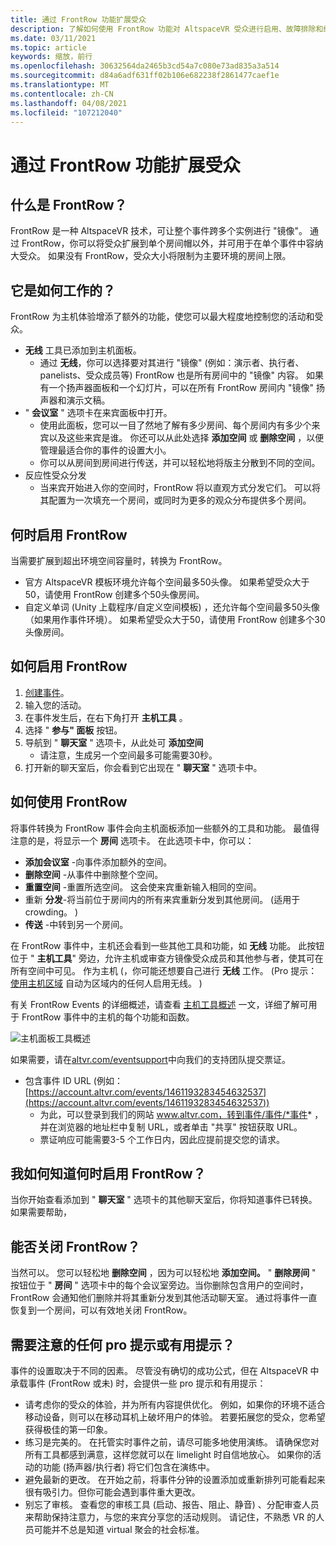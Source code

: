 ```yaml
---
title: 通过 FrontRow 功能扩展受众
description: 了解如何使用 FrontRow 功能对 AltspaceVR 受众进行启用、故障排除和缩放。
ms.date: 03/11/2021
ms.topic: article
keywords: 缩放，前行
ms.openlocfilehash: 30632564da2465b3cd54a7c080e73ad835a3a514
ms.sourcegitcommit: d84a6adf631ff02b106e682238f2861477caef1e
ms.translationtype: MT
ms.contentlocale: zh-CN
ms.lasthandoff: 04/08/2021
ms.locfileid: "107212040"
---
```

# <a name="scaling-your-audiences-with-frontrow-feature"></a>通过 FrontRow 功能扩展受众

## <a name="what-is-frontrow"></a>什么是 FrontRow？

FrontRow 是一种 AltspaceVR 技术，可让整个事件跨多个实例进行 "镜像"。 通过 FrontRow，你可以将受众扩展到单个房间帽以外，并可用于在单个事件中容纳大受众。 如果没有 FrontRow，受众大小将限制为主要环境的房间上限。

## <a name="how-does-it-work"></a>它是如何工作的？

FrontRow 为主机体验增添了额外的功能，使您可以最大程度地控制您的活动和受众。 

* **无线** 工具已添加到主机面板。
    * 通过 **无线**，你可以选择要对其进行 "镜像" (例如：演示者、执行者、panelists、受众成员等) FrontRow 也是所有房间中的 "镜像" 内容。 如果有一个扬声器面板和一个幻灯片，可以在所有 FrontRow 房间内 "镜像" 扬声器和演示文稿。
* " **会议室** " 选项卡在来宾面板中打开。
    * 使用此面板，您可以一目了然地了解有多少房间、每个房间内有多少个来宾以及这些来宾是谁。 你还可以从此处选择 **添加空间** 或 **删除空间** ，以便管理最适合你的事件的设置大小。
    * 你可以从房间到房间进行传送，并可以轻松地将版主分散到不同的空间。
* 反应性受众分发
    * 当来宾开始进入你的空间时，FrontRow 将以直观方式分发它们。 可以将其配置为一次填充一个房间，或同时为更多的观众分布提供多个房间。

## <a name="when-to-enable-frontrow"></a>何时启用 FrontRow

当需要扩展到超出环境空间容量时，转换为 FrontRow。

* 官方 AltspaceVR 模板环境允许每个空间最多50头像。 如果希望受众大于50，请使用 FrontRow 创建多个50头像房间。
* 自定义单词 (Unity 上载程序/自定义空间模板) ，还允许每个空间最多50头像（如果用作事件环境）。 如果希望受众大于50，请使用 FrontRow 创建多个30头像房间。

## <a name="how-to-enable-frontrow"></a>如何启用 FrontRow

1. [创建事件](https://account.altvr.com/events/new)。
2. 输入您的活动。
3. 在事件发生后，在右下角打开 **主机工具** 。
4. 选择 " **参与" 面板** 按钮。
5. 导航到 " **聊天室** " 选项卡，从此处可 **添加空间**
    * 请注意，生成另一个空间最多可能需要30秒。 
6. 打开新的聊天室后，你会看到它出现在 " **聊天室** " 选项卡中。 

## <a name="how-to-use-frontrow"></a>如何使用 FrontRow

将事件转换为 FrontRow 事件会向主机面板添加一些额外的工具和功能。 最值得注意的是，将显示一个 **房间** 选项卡。 在此选项卡中，你可以：

* **添加会议室** -向事件添加额外的空间。 
* **删除空间** -从事件中删除整个空间。
* **重置空间** -重置所选空间。 这会使来宾重新输入相同的空间。
* 重新 **分发**-将当前位于房间内的所有来宾重新分发到其他房间。  (适用于 crowding。 ) 
* **传送** -中转到另一个房间。

在 FrontRow 事件中，主机还会看到一些其他工具和功能，如 **无线** 功能。 此按钮位于 " **主机工具**" 旁边，允许主机或审查方镜像受众成员和其他参与者，使其可在所有空间中可见。 作为主机 (，你可能还想要自己进行 **无线** 工作。  (Pro 提示： [使用主机区域](https://altvr.com/holiday2020/) 自动为区域内的任何人启用无线。 ) 

有关 FrontRow Events 的详细概述，请查看 [主机工具概述](../tutorials/host-tools-for-events.md) 一文，详细了解可用于 FrontRow 事件中的主机的每个功能和函数。

![主机面板工具概述](images/scaling-audiences.png)

如果需要，请在[altvr.com/eventsupport](https://help.altvr.com/hc/en-us/requests/new?ticket_form_id=360001833313)中向我们的支持团队提交票证。

* 包含事件 ID URL (例如： [https://account.altvr.com/events/1461193283454632537](https://account.altvr.com/events/1461193283454632537)) 
    * 为此，可以登录到我们的网站 www.altvr.com，转到事件/事件/*事件* ，并在浏览器的地址栏中复制 URL，或者单击 "共享" 按钮获取 URL。
    * 票证响应可能需要3-5 个工作日内，因此应提前提交您的请求。
 
## <a name="how-will-i-know-when-frontrow-is-on"></a>我如何知道何时启用 FrontRow？

当你开始查看添加到 " **聊天室** " 选项卡的其他聊天室后，你将知道事件已转换。如果需要帮助， 
 
## <a name="can-i-turn-off-frontrow"></a>能否关闭 FrontRow？

当然可以。 您可以轻松地 **删除空间** ，因为可以轻松地 **添加空间。** " **删除房间** " 按钮位于 " **房间** " 选项卡中的每个会议室旁边。当你删除包含用户的空间时，FrontRow 会通知他们删除并将其重新分发到其他活动聊天室。 通过将事件一直恢复到一个房间，可以有效地关闭 FrontRow。 
 
## <a name="any-pro-tips-or-helpful-hints-to-be-aware-of"></a>需要注意的任何 pro 提示或有用提示？

事件的设置取决于不同的因素。 尽管没有确切的成功公式，但在 AltspaceVR 中承载事件 (FrontRow 或未) 时，会提供一些 pro 提示和有用提示：
* 请考虑你的受众的体验，并为所有内容提供优化。 例如，如果你的环境不适合移动设备，则可以在移动耳机上破坏用户的体验。 若要拓展您的受众，您希望获得极佳的第一印象。
* 练习是完美的。 在托管实时事件之前，请尽可能多地使用演练。 请确保您对所有工具都感到满意，这样您就可以在 limelight 时自信地放心。 如果你的活动的功能 (扬声器/执行者) 将它们包含在演练中。
* 避免最新的更改。 在开始之前，将事件分钟的设置添加或重新排列可能看起来很有吸引力。但你可能会遇到事件重大更改。 
* 别忘了审核。 查看您的审核工具 (启动、报告、阻止、静音) 、分配审查人员来帮助保持注意力，与您的来宾分享您的活动规则。 请记住，不熟悉 VR 的人员可能并不总是知道 virtual 聚会的社会标准。